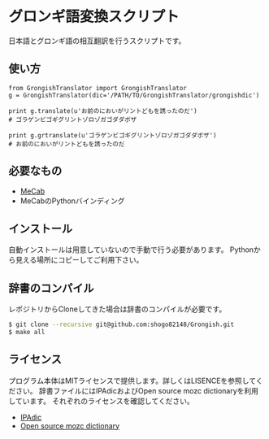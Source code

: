 グロンギ語変換スクリプト
======================
日本語とグロンギ語の相互翻訳を行うスクリプトです。

## 使い方

    from GrongishTranslator import GrongishTranslator
    g = GrongishTranslator(dic='/PATH/TO/GrongishTranslator/grongishdic')
    
    print g.translate(u'お前のにおいがリントどもを誘ったのだ')
    # ゴラゲンビゴギグリントゾロゾガゴダダボザ
    
    print g.grtranslate(u'ゴラゲンビゴギグリントゾロゾガゴダダボザ')
    # お前のにおいがリントどもを誘ったのだ

## 必要なもの

- [MeCab](http://taku910.github.io/mecab/)
- MeCabのPythonバインディング

## インストール

自動インストールは用意していないので手動で行う必要があります。
Pythonから見える場所にコピーしてご利用下さい。

## 辞書のコンパイル

レポジトリからCloneしてきた場合は辞書のコンパイルが必要です。

``` bash
$ git clone --recursive git@github.com:shogo82148/Grongish.git
$ make all
```

## ライセンス

プログラム本体はMITライセンスで提供します。詳しくはLISENCEを参照してください。
辞書ファイルにはIPAdicおよびOpen source mozc dictionaryを利用しています。
それぞれのライセンスを確認してください。

- [IPAdic](https://github.com/taku910/mecab/blob/32041d9504d11683ef80a6556173ff43f79d1268/mecab-ipadic/COPYING)
- [Open source mozc dictionary](https://github.com/google/mozc/tree/57110764ff7c0e0d930432b3dc4fd5ffec8e2f8b/src/data/dictionary_oss)
